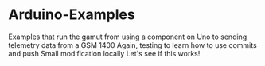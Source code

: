 # Arduino-Examples
Examples that run the gamut from using a component on Uno to sending telemetry data from a GSM 1400
Again, testing to learn how to use commits and push
Small modification locally
Let's see if this works!

